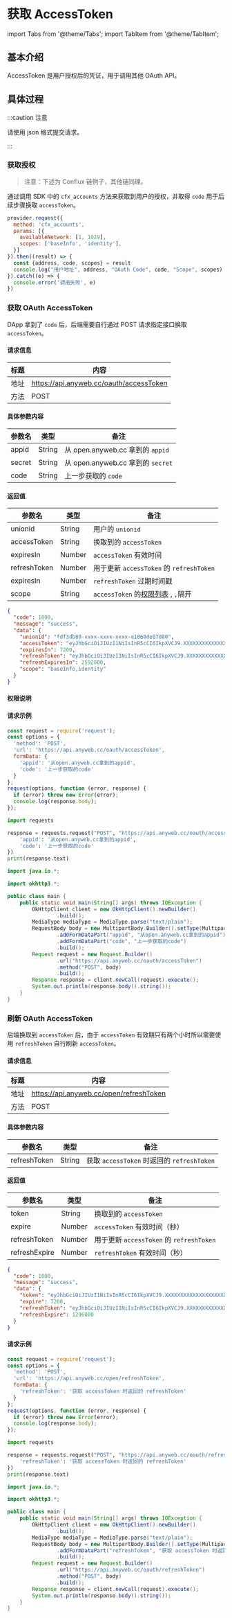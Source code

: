 # 获取 AccessToken

import Tabs from '@theme/Tabs'; import TabItem from '@theme/TabItem';

## 基本介绍

AccessToken 是用户授权后的凭证，用于调用其他 OAuth API。

## 具体过程

:::caution 注意

请使用 json 格式提交请求。

:::

### 获取授权

> 注意：下述为 Conflux 链例子，其他链同理。

通过调用 SDK 中的 `cfx_accounts` 方法来获取到用户的授权，并取得 `code` 用于后续步骤换取 `accessToken`。

```javascript
provider.request({
  method: 'cfx_accounts',
  params: [{
    availableNetwork: [1, 1029],
    scopes: ['baseInfo', 'identity'],
  }]
}).then((result) => {
  const {address, code, scopes} = result
  console.log("用户地址", address, "OAuth Code", code, "Scope", scopes)
}).catch((e) => {
  console.error('调用失败', e)
})
```

### 获取 OAuth AccessToken

DApp 拿到了 `code` 后，后端需要自行通过 POST 请求指定接口换取 `accessToken`。

#### 请求信息

| 标题   | 内容                                      |
|------|-----------------------------------------|
| 地址   | https://api.anyweb.cc/oauth/accessToken |
| 方法   | POST                                    |

#### 具体参数内容

| 参数名    | 类型     | 备注                            |
|--------|--------|-------------------------------|
| appid  | String | 从 open.anyweb.cc 拿到的 `appid`  |
| secret | String | 从 open.anyweb.cc 拿到的 `secret` |
| code   | String | 上一步获取的 `code`                 |

#### 返回值

| 参数名          | 类型     | 备注                                                                       |
|--------------|--------|--------------------------------------------------------------------------|
| unionid      | String | 用户的 `unionid`                                                            |
| accessToken  | String | 换取到的 `accessToken`                                                       |
| expiresIn    | Number | `accessToken` 有效时间                                                       |
| refreshToken | Number | 用于更新 `accessToken` 的 `refreshToken`                                      |
| expiresIn    | Number | `refreshToken` 过期时间戳                                                     |
| scope        | String | `accessToken` 的[权限列表](https://wiki.anyweb.cc/docs/usage#conflux) , `,`隔开 |

```json
{
  "code": 1000,
  "message": "success",
  "data": {
    "unionid": "fdf3db80-xxxx-xxxx-xxxx-e1060de07d80",
    "accessToken": "eyJhbGciOiJIUzI1NiIsInR5cCI6IkpXVCJ9.XXXXXXXXXXXXXXXXXXXXXXXXXXXXXXXXXXXXXXXXXXXXXXXXXXXXXXXXXXXXXX1hZjMyLWUxMDYwZGUwN2Q4MCIsImFwcGlkIjoiMWQxNDdjMDctNjM5Zi00YWI0LWFiNDktNzNkMWQ4OTkwOTk5IiwiaXNSZWZyZXNoIjpmYWxzZSwiaWF0IjoxNjXXXXXXXXXXXXXXXXXXXXXXXXXXXXXXXX.zKKYZcNTZ-PMSW6OgpIomai5IU1ehDYgxDw90RU8rRs",
    "expiresIn": 7200,
    "refreshToken": "eyJhbGciOiJIUzI1NiIsInR5cCI6IkpXVCJ9.XXXXXXXXXXXXXXXXXXXXXXXXXXXXXXXXXXXXXXXXXXXXXXXXXXXXXXXXXXXXXXQtYWYzMi1lMTA2MGRlMDdkODAiLCJhcHBpZCI6IjFkMTQ3YzA3LTYzOWYtNGFiNC1hYjQ5LTczZDFkODk5MDk5OSIsImlzUmVmcmVzaCI6dHJ1ZSwiaWF0IjoxNjXXXXXXXXXXXXXXXXXXXXXXXXXXXXXXX.fHm7xf9CWAXbN3rlJ83ExAC1aW9kmK-N6FyvyqcYumA",
    "refreshExpiresIn": 2592000,
    "scope": "baseInfo,identity"
  }
}
```

#### 权限说明

#### 请求示例

<Tabs>
<TabItem value="js" label="Node">

```javascript
const request = require('request');
const options = {
  'method': 'POST',
  'url': 'https://api.anyweb.cc/oauth/accessToken',
  formData: {
    'appid': '从open.anyweb.cc拿到的appid',
    'code': '上一步获取的code'
  }
};
request(options, function (error, response) {
  if (error) throw new Error(error);
  console.log(response.body);
});
```

</TabItem>
<TabItem value="py" label="Python">

```py
import requests

response = requests.request("POST", "https://api.anyweb.cc/oauth/accessToken", data={
    'appid': '从open.anyweb.cc拿到的appid',
    'code': '上一步获取的code'
})
print(response.text)
```

</TabItem>
<TabItem value="java" label="Java">

```java
import java.io.*;

import okhttp3.*;

public class main {
    public static void main(String[] args) throws IOException {
        OkHttpClient client = new OkHttpClient().newBuilder()
                .build();
        MediaType mediaType = MediaType.parse("text/plain");
        RequestBody body = new MultipartBody.Builder().setType(MultipartBody.FORM)
                .addFormDataPart("appid", "从open.anyweb.cc拿到的appid")
                .addFormDataPart("code", "上一步获取的code")
                .build();
        Request request = new Request.Builder()
                .url("https://api.anyweb.cc/oauth/accessToken")
                .method("POST", body)
                .build();
        Response response = client.newCall(request).execute();
        System.out.println(response.body().string());
    }
}

```

</TabItem>
</Tabs>

### 刷新 OAuth AccessToken

后端换取到 `accessToken` 后，由于 `accessToken` 有效期只有两个小时所以需要使用 `refreshToken` 自行刷新 `accessToken`。

#### 请求信息

| 标题   | 内容                                      |
|------|-----------------------------------------|
| 地址   | https://api.anyweb.cc/open/refreshToken |
| 方法   | POST                                    |

#### 具体参数内容

| 参数名          | 类型     | 备注                                   |
|--------------|--------|--------------------------------------|
| refreshToken | String | 获取 `accessToken` 时返回的 `refreshToken` |

#### 返回值

| 参数名           | 类型     | 备注                                  |
|---------------|--------|-------------------------------------|
| token         | String | 换取到的 `accessToken`                  |
| expire        | Number | `accessToken` 有效时间（秒）               |
| refreshToken  | Number | 用于更新 `accessToken` 的 `refreshToken` |
| refreshExpire | Number | `refreshToken` 有效时间（秒）              |

```json
{
  "code": 1000,
  "message": "success",
  "data": {
    "token": "eyJhbGciOiJIUzI1NiIsInR5cCI6IkpXVCJ9.XXXXXXXXXXXXXXXXXXXXXXXXXXXXXXXXXXXXXXXXXXXXXXXXXXXXXXXXXXXXXX1hZjMyLWUxMDYwZGUwN2Q4MCIsImFwcGlkIjoiMWQxNDdjMDctNjM5Zi00YWI0LWFiNDktNzNkMWQ4OTkwOTk5IiwiaXNSZWZyZXNoIjpmYWxzZSwiaWF0IjoxNjXXXXXXXXXXXXXXXXXXXXXXXXXXXXXXXX.zKKYZcNTZ-PMSW6OgpIomai5IU1ehDYgxDw90RU8rRs",
    "expire": 7200,
    "refreshToken": "eyJhbGciOiJIUzI1NiIsInR5cCI6IkpXVCJ9.XXXXXXXXXXXXXXXXXXXXXXXXXXXXXXXXXXXXXXXXXXXXXXXXXXXXXXXXXXXXXXQtYWYzMi1lMTA2MGRlMDdkODAiLCJhcHBpZCI6IjFkMTQ3YzA3LTYzOWYtNGFiNC1hYjQ5LTczZDFkODk5MDk5OSIsImlzUmVmcmVzaCI6dHJ1ZSwiaWF0IjoxNjXXXXXXXXXXXXXXXXXXXXXXXXXXXXXXX.fHm7xf9CWAXbN3rlJ83ExAC1aW9kmK-N6FyvyqcYumA",
    "refreshExpire": 1296000
  }
}
```

#### 请求示例

<Tabs>
<TabItem value="js" label="Node">

```javascript
const request = require('request');
const options = {
  'method': 'POST',
  'url': 'https://api.anyweb.cc/open/refreshToken',
  formData: {
    'refreshToken': '获取 accessToken 时返回的 refreshToken'
  }
};
request(options, function (error, response) {
  if (error) throw new Error(error);
  console.log(response.body);
});
```

</TabItem>
<TabItem value="py" label="Python">

```py
import requests

response = requests.request("POST", "https://api.anyweb.cc/oauth/refreshToken", data={
    'refreshToken': '获取 accessToken 时返回的 refreshToken'
})
print(response.text)
```

</TabItem>
<TabItem value="java" label="Java">

```java
import java.io.*;

import okhttp3.*;

public class main {
    public static void main(String[] args) throws IOException {
        OkHttpClient client = new OkHttpClient().newBuilder()
                .build();
        MediaType mediaType = MediaType.parse("text/plain");
        RequestBody body = new MultipartBody.Builder().setType(MultipartBody.FORM)
                .addFormDataPart("refreshToken", "获取 accessToken 时返回的 refreshToken")
                .build();
        Request request = new Request.Builder()
                .url("https://api.anyweb.cc/oauth/refreshToken")
                .method("POST", body)
                .build();
        Response response = client.newCall(request).execute();
        System.out.println(response.body().string());
    }
}

```

</TabItem>
</Tabs>

